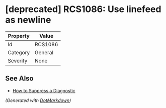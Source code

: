 # \[deprecated\] RCS1086: Use linefeed as newline

| Property | Value   |
| -------- | ------- |
| Id       | RCS1086 |
| Category | General |
| Severity | None    |

## See Also

* [How to Suppress a Diagnostic](../HowToConfigureAnalyzers.md#how-to-suppress-a-diagnostic)


*\(Generated with [DotMarkdown](http://github.com/JosefPihrt/DotMarkdown)\)*
